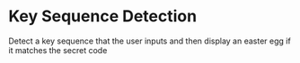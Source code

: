 # Key Sequence Detection

Detect a key sequence that the user inputs and then display an easter egg if it matches the secret code